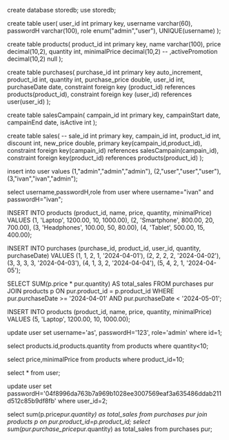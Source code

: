 create database storedb;
use storedb;


create table user(
user_id int primary key,
username varchar(60),
passwordH varchar(100),
role enum("admin","user"),
UNIQUE(username)
);

create table products(
product_id int primary key,
name varchar(100),
price decimal(10,2),
quantity int,
minimalPrice decimal(10,2)
-- ,activePromotion decimal(10,2) null
);

create table purchases(
purchase_id int primary key auto_increment,
product_id int,
quantity int,
purchase_price double,
user_id int,
purchaseDate date,
constraint foreign key (product_id) references products(product_id),
constraint foreign key (user_id) references user(user_id)
);

create table salesCampain(
campain_id int primary key,
campainStart date,
campainEnd date,
isActive int
);

create table sales(
-- sale_id int primary key,
campain_id int,
product_id int,
discount int,
new_price double,
primary key(campain_id,product_id),
constraint foreign key(campain_id) references salesCampain(campain_id),
constraint foreign key(product_id) references products(product_id)
);


insert into user
values
(1,"admin","admin","admin"),
(2,"user","user","user"),
(3,"ivan","ivan","admin");

select username,passwordH,role from user where username="ivan" and passwordH="ivan";

INSERT INTO products (product_id, name, price, quantity, minimalPrice)
VALUES
(1, 'Laptop', 1200.00, 10, 1000.00),
(2, 'Smartphone', 800.00, 20, 700.00),
(3, 'Headphones', 100.00, 50, 80.00),
(4, 'Tablet', 500.00, 15, 400.00);

INSERT INTO purchases (purchase_id, product_id, user_id, quantity, purchaseDate)
VALUES
(1, 1, 2, 1, '2024-04-01'),
(2, 2, 2, 2, '2024-04-02'),
(3, 3, 3, 3, '2024-04-03'),
(4, 1, 3, 2, '2024-04-04'),
(5, 4, 2, 1, '2024-04-05');

SELECT SUM(p.price * pur.quantity) AS total_sales FROM purchases pur JOIN products p ON pur.product_id = p.product_id WHERE pur.purchaseDate >= '2024-04-01' AND pur.purchaseDate < '2024-05-01';

INSERT INTO products (product_id, name, price, quantity, minimalPrice)
VALUES
(5, 'Laptop', 1200.00, 10, 1000.00);

update user
set username='as', passwordH='123', role='admin'
where id=1;

select products.id,products.quantity from products where quantity<10;

select price,minimalPrice from products where product_id=10;

select * from user;

update user 
set passwordH='04f8996da763b7a969b1028ee3007569eaf3a635486ddab211d512c85b9df8fb'
where user_id=2;

select sum(p.price*pur.quantity) as total_sales from purchases pur join products p on pur.product_id=p.product_id;
select sum(pur.purchase_price*pur.quantity) as total_sales from purchases pur;
